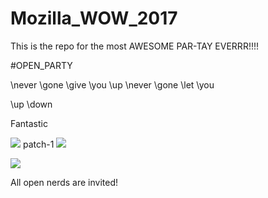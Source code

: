 # Mozilla_WOW_2017
This is the repo for the most AWESOME PAR-TAY EVERRR!!!!

\#OPEN_PARTY

\never
\gone
\give
\you
\up
\never
\gone
\let
\you

\up
\down

Fantastic

![](https://media.giphy.com/media/LXONhtCmN32YU/giphy.gif)
patch-1
![](https://media.giphy.com/media/Vuw9m5wXviFIQ/giphy.gif)

![](http://cultofthepartyparrot.com/parrots/reversecongaparrot.gif)

All open nerds are invited!


